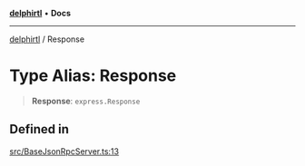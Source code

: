[**delphirtl**](../README.md) • **Docs**

***

[delphirtl](../globals.md) / Response

# Type Alias: Response

> **Response**: `express.Response`

## Defined in

[src/BaseJsonRpcServer.ts:13](https://github.com/chuacw/delphirtl/blob/65b8db69badfc6b1f76e4c089a4334916b69a373/src/BaseJsonRpcServer.ts#L13)
